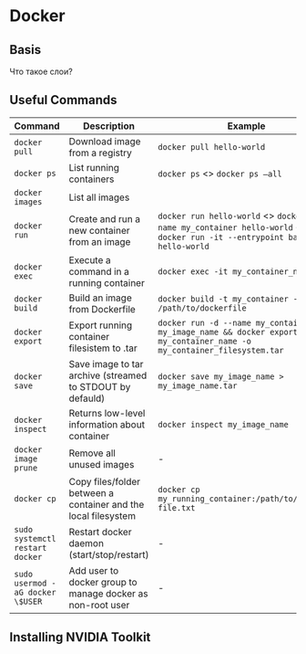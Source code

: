 # Docker

## Basis
Что такое слои?

## Useful Commands
| Command                          | Description                                                    | Example                                                                                                                   |
|----------------------------------|----------------------------------------------------------------|---------------------------------------------------------------------------------------------------------------------------|
| `docker pull`                    | Download image from a registry                                 | `docker pull hello-world`                                                                                                 |
| `docker ps`                      | List running containers                                        | `docker ps` <> `docker ps –all`                                                                                           |
| `docker images`                  | List all images                                                |                                                                                                                           |
| `docker run`                     | Create and run a new container from an image                   | `docker run hello-world` <> `docker run –name my_container hello-world` <> `docker run -it --entrypoint bash hello-world` |
| `docker exec`                    | Execute a command in a running container                       | `docker exec -it my_container_name bash`                                                                                  |
| `docker build`                   | Build an image from Dockerfile                                 | `docker build -t my_container -f /path/to/dockerfile`                                                                     |
| `docker export`                  | Export running container filesistem to .tar                    | `docker run -d --name my_container_name my_image_name && docker export my_container_name -o my_container_filesystem.tar`  |
| `docker save`                    | Save image to tar archive (streamed to STDOUT by defauld)      | `docker save my_image_name > my_image_name.tar`                                                                           |
| `docker inspect`                 | Returns low-level information about container                  | `docker inspect my_image_name`                                                                                            |
| `docker image prune`             | Remove all unused images                                       | -                                                                                                                         |
| `docker cp`                      | Copy files/folder between a container and the local filesystem | `docker cp my_running_container:/path/to/file.txt file.txt`                                                               |
| `sudo systemctl restart docker`  | Restart docker daemon (start/stop/restart)                     | -                                                                                                                         |
| `sudo usermod -aG docker \$USER` | Add user to docker group to manage docker as non-root user     | -                                                                                                                         |

## Installing NVIDIA Toolkit
